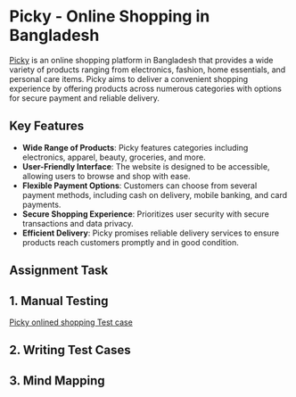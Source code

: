 # Picky - Online Shopping in Bangladesh

[Picky](https://www.picky.com.bd/) is an online shopping platform in Bangladesh that provides a wide variety of products ranging from electronics, fashion, home essentials, and personal care items. Picky aims to deliver a convenient shopping experience by offering products across numerous categories with options for secure payment and reliable delivery.

## Key Features

- **Wide Range of Products**: Picky features categories including electronics, apparel, beauty, groceries, and more.
- **User-Friendly Interface**: The website is designed to be accessible, allowing users to browse and shop with ease.
- **Flexible Payment Options**: Customers can choose from several payment methods, including cash on delivery, mobile banking, and card payments.
- **Secure Shopping Experience**: Prioritizes user security with secure transactions and data privacy.
- **Efficient Delivery**: Picky promises reliable delivery services to ensure products reach customers promptly and in good condition.

## Assignment Task



## 1. Manual Testing
[Picky onlined shopping Test case](https://github.com/prothoma-bd/picky/blob/main/picky_onlined_shopping.xlsx)

## 2. Writing Test Cases

## 3. Mind Mapping 



